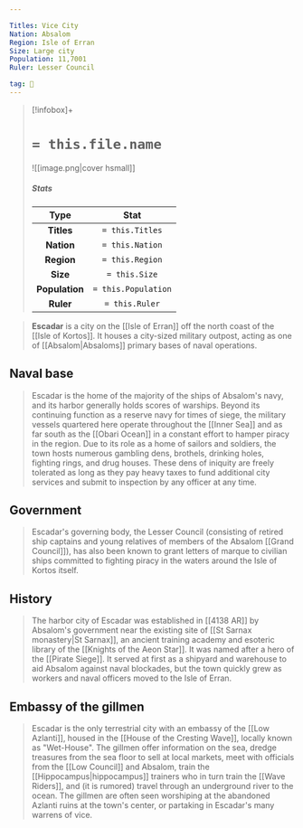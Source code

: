 ```yaml
---

Titles: Vice City
Nation: Absalom
Region: Isle of Erran
Size: Large city
Population: 11,7001
Ruler: Lesser Council

tag: 🌃
---
```


> [!infobox]+
> #  `= this.file.name`
> ![[image.png|cover hsmall]]
> ##### Stats
> Type | Stat |
> :---:|:---:|
> **Titles** | `= this.Titles` |
> **Nation** | `= this.Nation` |
> **Region** | `= this.Region` |
> **Size** | `= this.Size` |
> **Population** | `= this.Population` |
> **Ruler** | `= this.Ruler` |



> **Escadar** is a city on the [[Isle of Erran]] off the north coast of the [[Isle of Kortos]]. It houses a city-sized military outpost, acting as one of [[Absalom|Absaloms]] primary bases of naval operations.



## Naval base

> Escadar is the home of the majority of the ships of Absalom's navy, and its harbor generally holds scores of warships. Beyond its continuing function as a reserve navy for times of siege, the military vessels quartered here operate throughout the [[Inner Sea]] and as far south as the [[Obari Ocean]] in a constant effort to hamper piracy in the region.
> Due to its role as a home of sailors and soldiers, the town hosts numerous gambling dens, brothels, drinking holes, fighting rings, and drug houses. These dens of iniquity are freely tolerated as long as they pay heavy taxes to fund additional city services and submit to inspection by any officer at any time.


## Government

> Escadar's governing body, the Lesser Council (consisting of retired ship captains and young relatives of members of the Absalom [[Grand Council]]), has also been known to grant letters of marque to civilian ships committed to fighting piracy in the waters around the Isle of Kortos itself.


## History

> The harbor city of Escadar was established in [[4138 AR]] by Absalom's government near the existing site of [[St Sarnax monastery|St Sarnax]], an ancient training academy and esoteric library of the [[Knights of the Aeon Star]]. It was named after a hero of the [[Pirate Siege]]. It served at first as a shipyard and warehouse to aid Absalom against naval blockades, but the town quickly grew as workers and naval officers moved to the Isle of Erran.


## Embassy of the gillmen

> Escadar is the only terrestrial city with an embassy of the [[Low Azlanti]], housed in the [[House of the Cresting Wave]], locally known as "Wet-House". The gillmen offer information on the sea, dredge treasures from the sea floor to sell at local markets, meet with officials from the [[Low Council]] and Absalom, train the [[Hippocampus|hippocampus]] trainers who in turn train the [[Wave Riders]], and (it is rumored) travel through an underground river to the ocean. The gillmen are often seen worshiping at the abandoned Azlanti ruins at the town's center, or partaking in Escadar's many warrens of vice.








